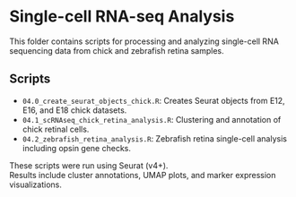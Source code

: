 # Single-cell RNA-seq Analysis

This folder contains scripts for processing and analyzing single-cell RNA sequencing data from chick and zebrafish retina samples.

## Scripts

- `04.0_create_seurat_objects_chick.R`: Creates Seurat objects from E12, E16, and E18 chick datasets.
- `04.1_scRNAseq_chick_retina_analysis.R`: Clustering and annotation of chick retinal cells.
- `04.2_zebrafish_retina_analysis.R`: Zebrafish retina single-cell analysis including opsin gene checks.

These scripts were run using Seurat (v4+).  
Results include cluster annotations, UMAP plots, and marker expression visualizations.
